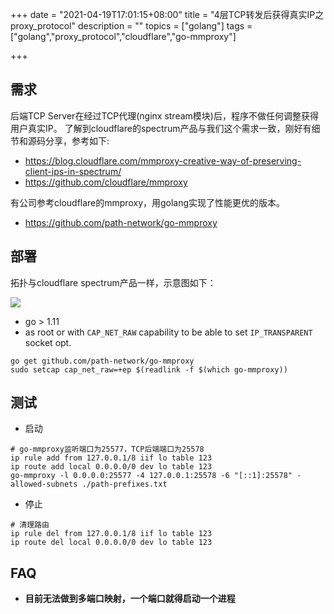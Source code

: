 +++
date = "2021-04-19T17:01:15+08:00"
title = "4层TCP转发后获得真实IP之proxy_protocol"
description = ""
topics = ["golang"]
tags = ["golang","proxy_protocol","cloudflare","go-mmproxy"]

+++

## 需求

后端TCP Server在经过TCP代理(nginx stream模块)后，程序不做任何调整获得用户真实IP。
了解到cloudflare的spectrum产品与我们这个需求一致，刚好有细节和源码分享，参考如下:

- https://blog.cloudflare.com/mmproxy-creative-way-of-preserving-client-ips-in-spectrum/
- https://github.com/cloudflare/mmproxy

有公司参考cloudflare的mmproxy，用golang实现了性能更优的版本。

- https://github.com/path-network/go-mmproxy

## 部署

拓扑与cloudflare spectrum产品一样，示意图如下：

![](https://blog.cloudflare.com/content/images/2018/04/Screen-Shot-2018-04-15-at-12.26.28-PM-1.png)

- go > 1.11
- as root or with `CAP_NET_RAW` capability to be able to set `IP_TRANSPARENT` socket opt.

```
go get github.com/path-network/go-mmproxy
sudo setcap cap_net_raw=+ep $(readlink -f $(which go-mmproxy))
```

## 测试

- 启动

```
# go-mmproxy监听端口为25577，TCP后端端口为25578
ip rule add from 127.0.0.1/8 iif lo table 123
ip route add local 0.0.0.0/0 dev lo table 123
go-mmproxy -l 0.0.0.0:25577 -4 127.0.0.1:25578 -6 "[::1]:25578" -allowed-subnets ./path-prefixes.txt
```

- 停止

```
# 清理路由
ip rule del from 127.0.0.1/8 iif lo table 123
ip route del local 0.0.0.0/0 dev lo table 123
```

## FAQ

- **目前无法做到多端口映射，一个端口就得启动一个进程**

